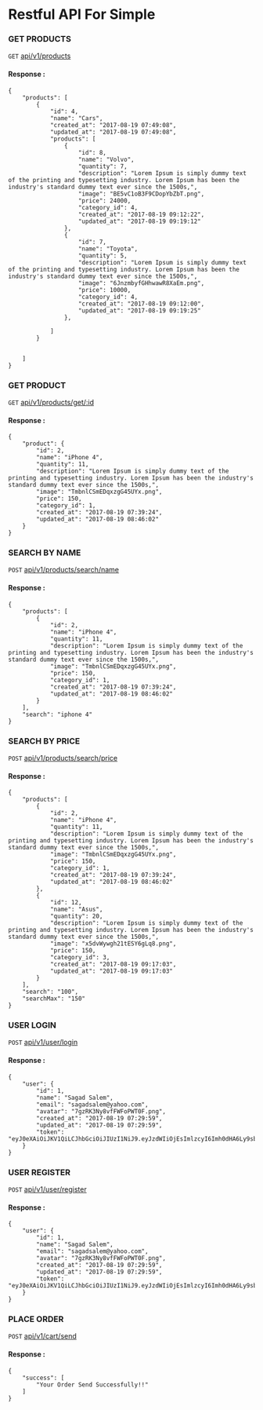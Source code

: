 <h1>Restful API For Simple</h1>

<h3>GET PRODUCTS</h3>

`GET` [api/v1/products](http://m1991a.com/api/v1/products/)

<h4>Response : </h4>

```
{
    "products": [
        {
            "id": 4,
            "name": "Cars",
            "created_at": "2017-08-19 07:49:08",
            "updated_at": "2017-08-19 07:49:08",
            "products": [
                {
                    "id": 8,
                    "name": "Volvo",
                    "quantity": 7,
                    "description": "Lorem Ipsum is simply dummy text of the printing and typesetting industry. Lorem Ipsum has been the industry's standard dummy text ever since the 1500s,",
                    "image": "BE5vC1oB3F9CDopYbZbT.png",
                    "price": 24000,
                    "category_id": 4,
                    "created_at": "2017-08-19 09:12:22",
                    "updated_at": "2017-08-19 09:19:12"
                },
                {
                    "id": 7,
                    "name": "Toyota",
                    "quantity": 5,
                    "description": "Lorem Ipsum is simply dummy text of the printing and typesetting industry. Lorem Ipsum has been the industry's standard dummy text ever since the 1500s,",
                    "image": "6JnzmbyfGHhwawR8XaEm.png",
                    "price": 10000,
                    "category_id": 4,
                    "created_at": "2017-08-19 09:12:00",
                    "updated_at": "2017-08-19 09:19:25"
                },

            ]
        }
      
 
    ]
}
```

<h3>GET PRODUCT</h3>

`GET` [api/v1/products/get/:id](http://m1991a.com/api/v1/products/get/2)

<h4>Response : </h4>

```
{
    "product": {
        "id": 2,
        "name": "iPhone 4",
        "quantity": 11,
        "description": "Lorem Ipsum is simply dummy text of the printing and typesetting industry. Lorem Ipsum has been the industry's standard dummy text ever since the 1500s,",
        "image": "TmbnlCSmEDqxzgG45UYx.png",
        "price": 150,
        "category_id": 1,
        "created_at": "2017-08-19 07:39:24",
        "updated_at": "2017-08-19 08:46:02"
    }
}
```

<h3>SEARCH BY NAME</h3>

`POST` [api/v1/products/search/name](http://m1991a.com/api/v1/products/search/name/)

<h4>Response : </h4>

```
{
    "products": [
        {
            "id": 2,
            "name": "iPhone 4",
            "quantity": 11,
            "description": "Lorem Ipsum is simply dummy text of the printing and typesetting industry. Lorem Ipsum has been the industry's standard dummy text ever since the 1500s,",
            "image": "TmbnlCSmEDqxzgG45UYx.png",
            "price": 150,
            "category_id": 1,
            "created_at": "2017-08-19 07:39:24",
            "updated_at": "2017-08-19 08:46:02"
        }
    ],
    "search": "iphone 4"
}
```

<h3>SEARCH BY PRICE</h3>

`POST` [api/v1/products/search/price](http://m1991a.com/api/v1/products/search/price/)

<h4>Response : </h4>

```
{
    "products": [
        {
            "id": 2,
            "name": "iPhone 4",
            "quantity": 11,
            "description": "Lorem Ipsum is simply dummy text of the printing and typesetting industry. Lorem Ipsum has been the industry's standard dummy text ever since the 1500s,",
            "image": "TmbnlCSmEDqxzgG45UYx.png",
            "price": 150,
            "category_id": 1,
            "created_at": "2017-08-19 07:39:24",
            "updated_at": "2017-08-19 08:46:02"
        },
        {
            "id": 12,
            "name": "Asus",
            "quantity": 20,
            "description": "Lorem Ipsum is simply dummy text of the printing and typesetting industry. Lorem Ipsum has been the industry's standard dummy text ever since the 1500s,",
            "image": "x5dvWywgh21tESY6gLq8.png",
            "price": 150,
            "category_id": 3,
            "created_at": "2017-08-19 09:17:03",
            "updated_at": "2017-08-19 09:17:03"
        }
    ],
    "search": "100",
    "searchMax": "150"
}
```

<h3>USER LOGIN</h3>

`POST` [api/v1/user/login](http://m1991a.com/api/v1/user/login)

<h4>Response : </h4>

```
{
    "user": {
        "id": 1,
        "name": "Sagad Salem",
        "email": "sagadsalem@yahoo.com",
        "avatar": "7gzRK3Ny8vfFWFoPWT0F.png",
        "created_at": "2017-08-19 07:29:59",
        "updated_at": "2017-08-19 07:29:59",
        "token": "eyJ0eXAiOiJKV1QiLCJhbGciOiJIUzI1NiJ9.eyJzdWIiOjEsImlzcyI6Imh0dHA6Ly9sb2NhbGhvc3Q6ODAwMC9hcGkvdjEvdXNlci9sb2dpbiIsImlhdCI6MTUwMzE0NDM3NSwiZXhwIjoxNTM0MjQ4Mzc1LCJuYmYiOjE1MDMxNDQzNzUsImp0aSI6InNWQmhHMDdqczhIeUhwcmwifQ.NCefuNNT5TsaGPM7ScUkatPjFi2PbogHPE6GCeqmsj0"
    }
}
```

<h3>USER REGISTER</h3>

`POST` [api/v1/user/register](http://m1991a.com/api/v1/user/register)

<h4>Response : </h4>

```
{
    "user": {
        "id": 1,
        "name": "Sagad Salem",
        "email": "sagadsalem@yahoo.com",
        "avatar": "7gzRK3Ny8vfFWFoPWT0F.png",
        "created_at": "2017-08-19 07:29:59",
        "updated_at": "2017-08-19 07:29:59",
        "token": "eyJ0eXAiOiJKV1QiLCJhbGciOiJIUzI1NiJ9.eyJzdWIiOjEsImlzcyI6Imh0dHA6Ly9sb2NhbGhvc3Q6ODAwMC9hcGkvdjEvdXNlci9sb2dpbiIsImlhdCI6MTUwMzE0NDM3NSwiZXhwIjoxNTM0MjQ4Mzc1LCJuYmYiOjE1MDMxNDQzNzUsImp0aSI6InNWQmhHMDdqczhIeUhwcmwifQ.NCefuNNT5TsaGPM7ScUkatPjFi2PbogHPE6GCeqmsj0"
    }
}
```

<h3>PLACE ORDER</h3>

`POST` [api/v1/cart/send](http://m1991a.com/api/v1/send)

<h4>Response : </h4>

```
{
    "success": [
        "Your Order Send Successfully!!"
    ]
}
```

